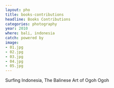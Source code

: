 ```yaml
---
layout: pho
title: books-contributions
headline: Books Contributions
categories: photography
year: 2010
where: bali, indonesia
catch: powered by
image:
- 01.jpg
- 02.jpg
- 03.jpg
- 04.jpg
- 05.jpg
---
```

Surfing Indonesia, The Balinese Art of Ogoh Ogoh
